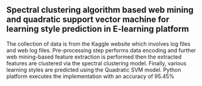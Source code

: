 ## Spectral clustering algorithm based web mining and quadratic support vector machine for learning style prediction in E-learning platform
The collection of data is from the Kaggle website which involves log files and web log files. Pre-processing step performs
data encoding and further web mining-based feature extraction is performed
then the extracted features are clustered via the spectral clustering
model. Finally, various learning styles are predicted using the
Quadratic SVM model. Python platform executes the implementation with an accuracy of 95.45%
